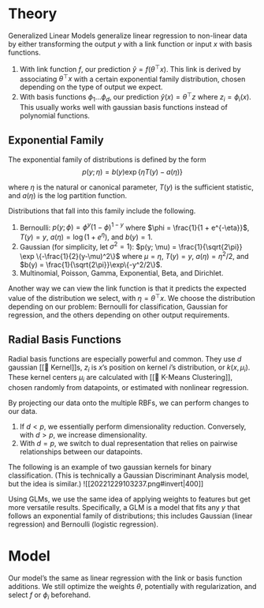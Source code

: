 # Theory
Generalized Linear Models generalize linear regression to non-linear data by either transforming the output $y$ with a link function or input $x$ with basis functions.
1. With link function $f$, our prediction $\hat{y} = f(\theta^\top x)$. This link is derived by associating $\theta^\top x$ with a certain exponential family distribution, chosen depending on the type of output we expect.
2. With basis functions $\phi_1 \ldots \phi_d$, our prediction $\hat{y}(x) = \theta^\top z$ where $z_i = \phi_i(x)$. This usually works well with gaussian basis functions instead of polynomial functions.

## Exponential Family
The exponential family of distributions is defined by the form 
$$
p(y;\eta) = b(y) \exp \{ \eta T(y) - a(\eta)\}
$$

where $\eta$ is the natural or canonical parameter, $T(y)$ is the sufficient statistic, and $a(\eta)$ is the log partition function.

Distributions that fall into this family include the following.
1. Bernoulli: $p(y; \phi) = \phi^y (1-\phi)^{1-y}$ where $\phi = \frac{1}{1 + e^{-\eta}}$, $T(y) = y$, $a(\eta) = \log(1+e^\eta)$, and $b(y) = 1$.
2. Gaussian (for simplicity, let $\sigma^2 = 1$): $p(y; \mu) = \frac{1}{\sqrt{2\pi}} \exp \{-\frac{1}{2}(y-\mu)^2\}$ where $\mu = \eta$, $T(y) = y$, $a(\eta) = \eta^2/2$, and $b(y) = \frac{1}{\sqrt{2\pi}}\exp\{-y^2/2\}$.
3. Multinomial, Poisson, Gamma, Exponential, Beta, and Dirichlet.

Another way we can view the link function is that it predicts the expected value of the distribution we select, with $\eta = \theta^\top x$. We choose the distribution depending on our problem: Bernoulli for classification, Gaussian for regression, and the others depending on other output requirements.

## Radial Basis Functions
Radial basis functions are especially powerful and common. They use $d$ gaussian [[🍿 Kernel]]s, $z_i$ is $x$’s position on kernel $i$’s distribution, or $k(x, \mu_i)$. These kernel centers $\mu_i$ are calculated with [[🎒 K-Means Clustering]], chosen randomly from datapoints, or estimated with nonlinear regression.

By projecting our data onto the multiple RBFs, we can perform changes to our data.
1. If $d < p$, we essentially perform dimensionality reduction. Conversely, with $d > p$, we increase dimensionality.
2. With $d = p$, we switch to dual representation that relies on pairwise relationships between our datapoints.

The following is an example of two gaussian kernels for binary classification. (This is technically a Gaussian Discriminant Analysis model, but the idea is similar.)
![[20221229103237.png#invert|400]]

Using GLMs, we use the same idea of applying weights to features but get more versatile results. Specifically, a GLM is a model that fits any $y$ that follows an exponential family of distributions; this includes Gaussian (linear regression) and Bernoulli (logistic regression).

# Model
Our model’s the same as linear regression with the link or basis function additions. We still optimize the weights $\theta$, potentially with regularization, and select $f$ or $\phi_i$ beforehand.